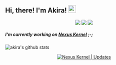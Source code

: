 <h2>Hi, there! I'm Akira! <img src="https://github.githubassets.com/images/mona-whisper.gif" height="24" /></h2>

<p align="center">
<a href="https://mobile.twitter.com/akirasupr"> <img src="https://img.shields.io/badge/-Twitter-00acee?style=flat&logo=Twitter&logoColor=white" /></a>
<a href="mailto:akirasupr7011@gmail.com"> <img src="https://img.shields.io/badge/-Gmail-c14438?style=flat&logo=Gmail&logoColor=white"  /></a>
<a href="https://www.instagram.com/akirasupr"> <img src="https://img.shields.io/badge/-Instagram-c13584?style=flat&labelColor=c13584&logo=instagram&logoColor=white" /></p></a>

##### I’m currently working on [Nexus Kernel](https://t.me/NexusKernel) ;-;

![akira's github stats](https://github-readme-stats.vercel.app/api?username=akirasupr&bg_color=000&show_icons=true&count_private=true&hide_border=true&text_color=2aa889&title_color=ff0000&icon_color=61dafb&include_all_commits=true)
<p align="center"><a href="https://t.me/NexusKernel"><img alt="Nexus Kernel | Updates" src="https://img.shields.io/badge/dynamic/json?logo=telegram&label=%40NexusKernel&labelColor=282c34&suffix=+members&color=eb0029&query=%24.data.totalSubs&url=https%3A%2F%2Fapi.spencerwoo.com%2Fsubstats%2F%3Fsource%3Dtelegram%26queryKey%3DNexusKernel&longCache=true"/></a>
